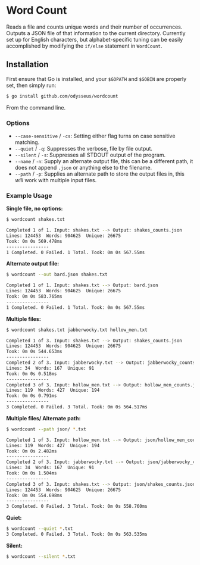 # Word Count

Reads a file and counts unique words and their number of occurrences. Outputs a JSON file of that information to the current directory. Currently set up for English characters, but alphabet-specific tuning can be easily accomplished by modifying the `if/else` statement in `WordCount`.

## Installation
First ensure that Go is installed, and your `$GOPATH` and `$GOBIN` are properly set, then simply run:

```bash
$ go install github.com/odysseus/wordcount
```

From the command line.

### Options

- `--case-sensitive` / `-cs`: Setting either flag turns on case sensitive matching.
- `--quiet` / `-q`: Suppresses the verbose, file by file output.
- `--silent` / `-s`: Suppresses all STDOUT output of the program.
- `--name` / `-n`: Supply an alternate output file, this can be a different path, it does not append `.json` or anything else to the filename.
- `--path` / `-p`: Supplies an alternate path to store the output files in, this *will* work with multiple input files.

### Example Usage

**Single file, no options:**
```bash
$ wordcount shakes.txt

Completed 1 of 1. Input: shakes.txt --> Output: shakes_counts.json
Lines: 124453  Words: 904625  Unique: 26675
Took: 0m 0s 569.478ms
----------------
1 Completed. 0 Failed. 1 Total. Took: 0m 0s 567.55ms
```

**Alternate output file:**
```bash
$ wordcount --out bard.json shakes.txt

Completed 1 of 1. Input: shakes.txt --> Output: bard.json
Lines: 124453  Words: 904625  Unique: 26675
Took: 0m 0s 583.765ms
----------------
1 Completed. 0 Failed. 1 Total. Took: 0m 0s 567.55ms
```

**Multiple files:**
```bash
$ wordcount shakes.txt jabberwocky.txt hollow_men.txt

Completed 1 of 3. Input: shakes.txt --> Output: shakes_counts.json
Lines: 124453  Words: 904625  Unique: 26675
Took: 0m 0s 544.653ms
----------------
Completed 2 of 3. Input: jabberwocky.txt --> Output: jabberwocky_counts.json
Lines: 34  Words: 167  Unique: 91
Took: 0m 0s 0.518ms
----------------
Completed 3 of 3. Input: hollow_men.txt --> Output: hollow_men_counts.json
Lines: 119  Words: 427  Unique: 194
Took: 0m 0s 0.791ms
----------------
3 Completed. 0 Failed. 3 Total. Took: 0m 0s 564.517ms
```

**Multiple files/ Alternate path:**
```bash
$ wordcount --path json/ *.txt

Completed 1 of 3. Input: hollow_men.txt --> Output: json/hollow_men_counts.json
Lines: 119  Words: 427  Unique: 194
Took: 0m 0s 2.482ms
----------------
Completed 2 of 3. Input: jabberwocky.txt --> Output: json/jabberwocky_counts.json
Lines: 34  Words: 167  Unique: 91
Took: 0m 0s 1.504ms
----------------
Completed 3 of 3. Input: shakes.txt --> Output: json/shakes_counts.json
Lines: 124453  Words: 904625  Unique: 26675
Took: 0m 0s 554.698ms
----------------
3 Completed. 0 Failed. 3 Total. Took: 0m 0s 558.760ms
```

**Quiet:**
```bash
$ wordcount --quiet *.txt
3 Completed. 0 Failed. 3 Total. Took: 0m 0s 563.535ms
```

**Silent:**
```bash
$ wordcount --silent *.txt
```
